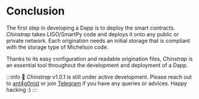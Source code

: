 # Conclusion

The first step in developing a Dapp is to deploy the smart contracts. _Chinstrap_ takes LIGO/SmartPy code and deploys it onto any public or private network. Each origination needs an initial storage that is compliant with the storage type of Michelson code.

Thanks to its easy configuration and readable origination files, _Chinstrap_ is an essential tool throughout the development and deployment of a Dapp.

:::info
🐧 *Chinstrap* v1.0.1 is still under active development. Please reach out to [ant4g0nist](https://twitter.com/ant4g0nist) or join [Telegram](https://t.me/chinstrap_io) if you have any queries or advices. Happy hacking :)
:::

